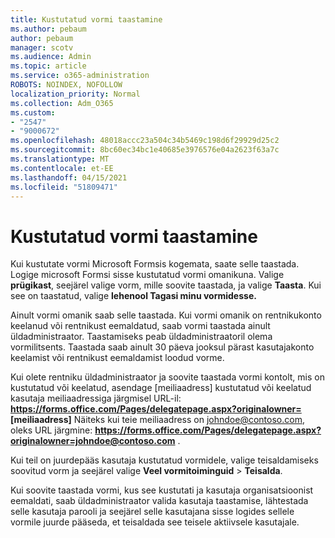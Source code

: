 ```yaml
---
title: Kustutatud vormi taastamine
ms.author: pebaum
author: pebaum
manager: scotv
ms.audience: Admin
ms.topic: article
ms.service: o365-administration
ROBOTS: NOINDEX, NOFOLLOW
localization_priority: Normal
ms.collection: Adm_O365
ms.custom:
- "2547"
- "9000672"
ms.openlocfilehash: 48018accc23a504c34b5469c198d6f29929d25c2
ms.sourcegitcommit: 8bc60ec34bc1e40685e3976576e04a2623f63a7c
ms.translationtype: MT
ms.contentlocale: et-EE
ms.lasthandoff: 04/15/2021
ms.locfileid: "51809471"
---
```

# <a name="restore-a-deleted-form"></a>Kustutatud vormi taastamine

Kui kustutate vormi Microsoft Formsis kogemata, saate selle taastada. Logige microsoft Formsi sisse kustutatud vormi omanikuna. Valige **prügikast**, seejärel valige vorm, mille soovite taastada, ja valige **Taasta**. Kui see on taastatud, valige **lehenool Tagasi minu vormidesse.**

Ainult vormi omanik saab selle taastada. Kui vormi omanik on rentnikukonto keelanud või rentnikust eemaldatud, saab vormi taastada ainult üldadministraator. Taastamiseks peab üldadministraatoril olema vormilitsents. Taastada saab ainult 30 päeva jooksul pärast kasutajakonto keelamist või rentnikust eemaldamist loodud vorme.

Kui olete rentniku üldadministraator ja soovite taastada vormi kontolt, mis on kustutatud või keelatud, asendage [meiliaadress] kustutatud või keelatud kasutaja meiliaadressiga järgmisel URL-il: **https://forms.office.com/Pages/delegatepage.aspx?originalowner= [meiliaadress]** Näiteks kui teie meiliaadress on johndoe@contoso.com, oleks URL järgmine: **https://forms.office.com/Pages/delegatepage.aspx?originalowner=johndoe@contoso.com** . 

Kui teil on juurdepääs kasutaja kustutatud vormidele, valige teisaldamiseks soovitud vorm ja seejärel valige **Veel vormitoiminguid**  >  **Teisalda**.

Kui soovite taastada vormi, kus see kustutati ja kasutaja organisatsioonist eemaldati, saab üldadministraator valida kasutaja taastamise, lähtestada selle kasutaja parooli ja seejärel selle kasutajana sisse logides sellele vormile juurde pääseda, et teisaldada see teisele aktiivsele kasutajale. 